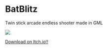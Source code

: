 # BatBlitz
 Twin stick arcade endless shooter made in GML

 
![](https://img.itch.zone/aW1nLzExMDkyODg3LnBuZw==/original/PPQNt1.png)

[Download on Itch.io!!](https://beefdust.itch.io/bat-blitz)
